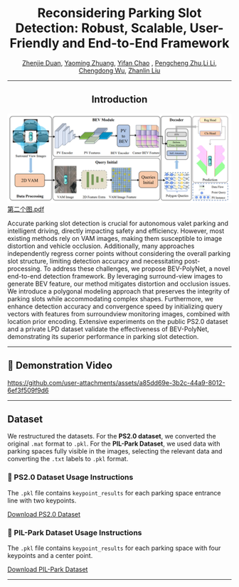 <div align="center">
<h1> Reconsidering Parking Slot Detection: Robust, Scalable, User-Friendly
and End-to-End Framework </h1>

[Zhenjie Duan](), [Yaoming Zhuang](), [Yifan Chao]() , [Pengcheng Zhu](),[Li Li](), [Chengdong Wu](), [Zhanlin Liu]()

 ---
## Introduction
<h4><!-- Project Short Description or Slogan --></h4></div>

![framework](/media/framework.png "framework")
[第二个图.pdf](https://github.com/user-attachments/files/19550529/default.pdf)

Accurate parking slot detection is crucial for
autonomous valet parking and intelligent driving, directly
impacting safety and efficiency. However, most existing methods
rely on VAM images, making them susceptible to image distortion and vehicle occlusion. Additionally, many approaches
independently regress corner points without considering the
overall parking slot structure, limiting detection accuracy and
necessitating post-processing. To address these challenges, we
propose BEV-PolyNet, a novel end-to-end detection framework.
By leveraging surround-view images to generate BEV feature,
our method mitigates distortion and occlusion issues. We
introduce a polygonal modeling approach that preserves the
integrity of parking slots while accommodating complex shapes.
Furthermore, we enhance detection accuracy and convergence
speed by initializing query vectors with features from surroundview monitoring images, combined with location prior encoding.
Extensive experiments on the public PS2.0 dataset and a private
LPD dataset validate the effectiveness of BEV-PolyNet, demonstrating its superior performance in parking slot detection.

---

## 🎥 Demonstration Video

https://github.com/user-attachments/assets/a85dd69e-3b2c-44a9-8012-6ef3f509f9d6

---

## Dataset
We restructured the datasets. For the **PS2.0 dataset**, we converted the original `.mat` format to `.pkl`. For the **PIL-Park Dataset**, we used data with parking spaces fully visible in the images, selecting the relevant data and converting the `.txt` labels to `.pkl` format.

### 📁 PS2.0 Dataset Usage Instructions

The `.pkl` file contains `keypoint_results` for each parking space entrance line with two keypoints.

[Download PS2.0 Dataset](https://drive.google.com/file/d/1zR3kmKvUZg0l85NDVan_JVF_bEnaepPw/view?usp=sharing)

### 📁 PIL-Park Dataset Usage Instructions

The `.pkl` file contains `keypoint_results` for each parking space with four keypoints and a center point.

[Download PIL-Park Dataset](https://drive.google.com/file/d/1Ux4blvcuS9cxg3133NzYC1tekupLc44m/view?usp=sharing)

---

